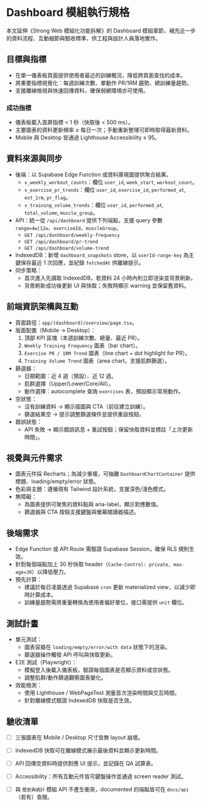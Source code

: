 # Dashboard 模組執行規格

本文延伸《Strong Web 模組化功能拆解》的 Dashboard 模組章節，補充近一步的資料流程、互動細節與驗收標準，供工程與設計人員落地實作。

## 目標與指標
- 在單一儀表板頁面提供使用者最近的訓練概況，降低跨頁面查找的成本。
- 將重要指標視覺化：每週訓練次數、單動作 PR/1RM 趨勢、總訓練量趨勢。
- 支援離線檢視與快速回傳資料，確保弱網環境亦可使用。

### 成功指標
- 儀表板載入首屏指標 < 1 秒（快取後 < 500 ms）。
- 主要圖表的資料更新頻率 ≥ 每日一次；手動重新整理可即時取得最新資料。
- Mobile 與 Desktop 皆通過 Lighthouse Accessibility ≥ 95。

## 資料來源與同步
- 後端：以 Supabase Edge Function 或資料庫視圖提供聚合結果。
  - `v_weekly_workout_counts`：欄位 `user_id`, `week_start`, `workout_count`。
  - `v_exercise_pr_trends`：欄位 `user_id`, `exercise_id`, `performed_at`, `est_1rm`, `pr_flag`。
  - `v_training_volume_trends`：欄位 `user_id`, `performed_at`, `total_volume`, `muscle_group`。
- API：統一從 `/api/dashboard` 提供下列端點，支援 query 參數 `range=4w|12w`、`exerciseId`、`muscleGroup`。
  - `GET /api/dashboard/weekly-frequency`
  - `GET /api/dashboard/pr-trend`
  - `GET /api/dashboard/volume-trend`
- IndexedDB：新增 `dashboard_snapshots` store，以 `userId-range-key` 為主鍵保存最近 1 次回應，並紀錄 `fetchedAt` 供離線提示。
- 同步策略：
  - 首次進入先讀取 IndexedDB，若資料 24 小時內則立即渲染並背景刷新。
  - 背景刷新成功後更新 UI 與快取；失敗時顯示 warning 並保留舊資料。

## 前端資訊架構與互動
- 頁面路徑：`app/(dashboard)/overview/page.tsx`。
- 版面配置（Mobile → Desktop）：
  1. 頂部 KPI 區塊（本週訓練次數、總量、最近 PR）。
  2. `Weekly Training Frequency` 圖表（bar chart）。
  3. `Exercise PR / 1RM Trend` 圖表（line chart + dot highlight for PR）。
  4. `Training Volume Trend` 圖表（area chart，支援肌群篩選）。
- 篩選器：
  - 日期範圍：近 4 週（預設）、近 12 週。
  - 肌群選擇（Upper/Lower/Core/All）。
  - 動作選擇：autocomplete 查詢 `exercises` 表，預設顯示常用動作。
- 空狀態：
  - 沒有訓練資料 → 顯示插圖與 CTA（前往建立訓練）。
  - 篩選結果空 → 提示調整篩選條件並提供重設按鈕。
- 錯誤狀態：
  - API 失敗 → 顯示錯誤訊息 + 重試按鈕；保留快取資料並標註「上次更新時間」。

## 視覺與元件需求
- 圖表元件採 Recharts；為減少重複，可抽離 `DashboardChartContainer` 提供標題、loading/empty/error 狀態。
- 色彩與主題：遵循現有 Tailwind 設計系統，支援深色/淺色模式。
- 無障礙：
  - 為圖表提供可聚焦的資料點與 aria-label，顯示對應數值。
  - 篩選器與 CTA 按鈕支援鍵盤與螢幕閱讀器描述。

## 後端需求
- Edge Function 或 API Route 需驗證 Supabase Session，確保 RLS 規則生效。
- 針對每個端點加上 30 秒快取 header（`Cache-Control: private, max-age=30`）以降低壓力。
- 預先計算：
  - 建議於每日凌晨透過 Supabase `cron` 更新 materialized view，以減少即時計算成本。
  - 訓練量趨勢需將重量轉換為使用者偏好單位，接口需提供 `unit` 欄位。

## 測試計畫
- 單元測試：
  - 圖表容器在 `loading/empty/error/with data` 狀態下的渲染。
  - 篩選器操作觸發 API 呼叫與快取更新。
- E2E 測試（Playwright）：
  - 模擬登入後載入儀表板，驗證每個圖表是否顯示資料或空狀態。
  - 調整肌群/動作篩選觀察圖表變化。
- 效能檢測：
  - 使用 Lighthouse / WebPageTest 測量首次渲染時間與交互時間。
  - 針對離線模式驗證 IndexedDB 快取是否生效。

## 驗收清單
- [ ] 三張圖表在 Mobile / Desktop 尺寸皆無 layout 崩壞。
- [ ] IndexedDB 快取可在離線模式展示最後資料並顯示更新時間。
- [ ] API 回傳空資料時提供對應 UI 提示，並記錄在 QA 試算表。
- [ ] Accessibility：所有互動元件皆可鍵盤操作並通過 screen reader 測試。
- [ ] 與 `歷史與統計` 模組 API 不產生衝突，documented 的端點皆可在 `docs/api`（若有）查閱。

